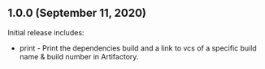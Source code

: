 ## 1.0.0 (September 11, 2020)
Initial release includes:
- print - Print the dependencies build and a link to vcs of a specific build name & build number in Artifactory.